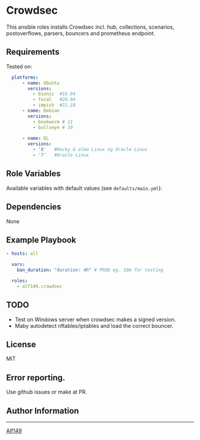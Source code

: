 # Crowdsec
This ansible roles installs Crowdsec incl. hub, collections, scenarios, postoverflows, parsers, bouncers and prometheus endpoint.

## Requirements
Tested on:
```yaml
  platforms:
      - name: Ubuntu
        versions:
          - bionic  #16.04
          - focal   #20.04
          - impish  #21.10
      - name: Debian
        versions:
          - bookworm # 11
          - bullseye # 10
      
      - name: EL
        versions:
          - '8'   #Rocky & alma Linux og Oracle Linux
          - '7'   #Oracle Linux
```

## Role Variables
Available variables with default values (see `defaults/main.yml`):

## Dependencies
None

## Example Playbook
```yaml
- hosts: all

  vars:
    ban_duration: "duration: 4h" # PROD eg. 10m for testing

  roles:
    - alf149.crowdsec 
```

## TODO
- Test on Windows server when crowdsec makes a signed version. 
- Maby autodetect nftables/iptables and load the correct bouncer. 

## License
MiT

## Error reporting. 
Use github issues or make at PR. 

## Author Information
------------------

[Alf149](https://github.com/alf149) 
